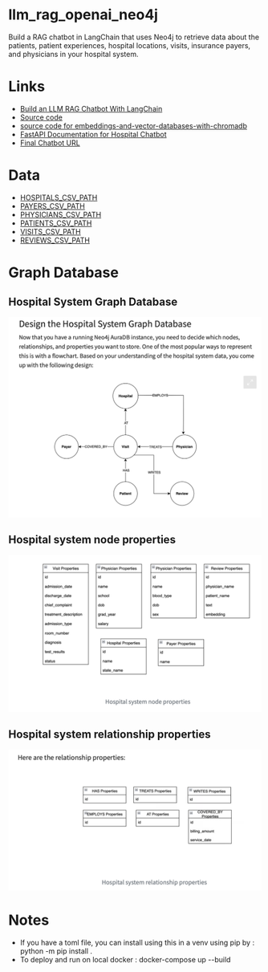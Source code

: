 # llm_rag_openai_neo4j
Build a RAG chatbot in LangChain that uses Neo4j to retrieve data about the patients, patient experiences, hospital locations, visits, insurance payers, and physicians in your hospital system.

# Links
- [Build an LLM RAG Chatbot With LangChain](https://realpython.com/build-llm-rag-chatbot-with-langchain/)
- [Source code](https://github.com/realpython/materials/tree/master/langchain-rag-app/)
- [source code for embeddings-and-vector-databases-with-chromadb](https://github.com/realpython/materials/tree/master/embeddings-and-vector-databases-with-chromadb/)
- [FastAPI Documentation for Hospital Chatbot](http://localhost:8000/docs#/)
- [Final Chatbot URL](http://localhost:8501)

# Data
- [HOSPITALS_CSV_PATH](https://raw.githubusercontent.com/hfhoffman1144/langchain_neo4j_rag_app/main/data/hospitals.csv)
- [PAYERS_CSV_PATH](https://raw.githubusercontent.com/hfhoffman1144/langchain_neo4j_rag_app/main/data/payers.csv)
- [PHYSICIANS_CSV_PATH](https://raw.githubusercontent.com/hfhoffman1144/langchain_neo4j_rag_app/main/data/physicians.csv)
- [PATIENTS_CSV_PATH](https://raw.githubusercontent.com/hfhoffman1144/langchain_neo4j_rag_app/main/data/patients.csv)
- [VISITS_CSV_PATH](https://raw.githubusercontent.com/hfhoffman1144/langchain_neo4j_rag_app/main/data/visits.csv)
- [REVIEWS_CSV_PATH](https://raw.githubusercontent.com/hfhoffman1144/langchain_neo4j_rag_app/main/data/reviews.csv)


# Graph Database
## Hospital System Graph Database
![Hospital System Graph Database](./documentation/Hospital_System_Graph_Database.png)
## Hospital system node properties
![Hospital system node properties](./documentation/Hospital_system_node_properties.png)
## Hospital system relationship properties
![Hospital system relationship properties](./documentation/Hospital_system_relationship_properties.png)

# Notes
- If you have a toml file, you can install using this in a venv using pip by : python -m pip install .
- To deploy and run on local docker : docker-compose up --build